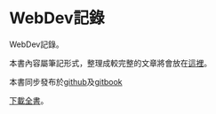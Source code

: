 # WebDev記錄

WebDev記錄。

本書內容屬筆記形式，整理成較完整的文章將會放在[這裡](sharefun.logdown.com)。

本書同步發布於[github](https://github.com/HFYEH/webdev/blob/master/SUMMARY.md)及[gitbook](
https://sharefunyeh.gitbooks.io/webdev/content/)

[下載全書](https://www.gitbook.com/download/pdf/book/sharefunyeh/webdev)。
